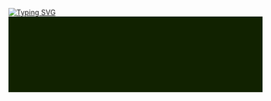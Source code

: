 <a href="https://git.io/typing-svg"><img src="https://readme-typing-svg.herokuapp.com?font=Monospace&size=14&pause=1000&color=66CC00&background=112200&vCenter=true&random=false&width=1000&height=40&lines=load+system+...;%24+sudo+rm+-rf+%2F*;reinstall+system+..." alt="Typing SVG" /></a><img src="header.png" alt="text">

<!--
**bidni/bidni** is a ✨ _special_ ✨ repository because its `README.md` (this file) appears on your GitHub profile.

Here are some ideas to get you started:

- 🔭 I’m currently working on ...
- 🌱 I’m currently learning ...
- 👯 I’m looking to collaborate on ...
- 🤔 I’m looking for help with ...
- 💬 Ask me about ...
- 📫 How to reach me: ...
- 😄 Pronouns: ...
- ⚡ Fun fact: ...
-->
